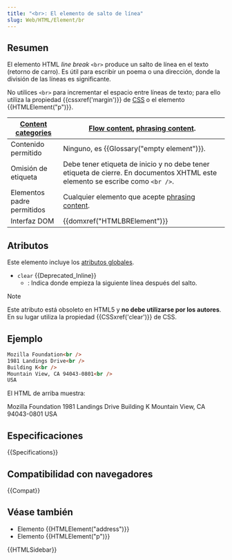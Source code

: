 ```yaml
---
title: "<br>: El elemento de salto de línea"
slug: Web/HTML/Element/br
---
```


## Resumen

El elemento HTML _line break_ `<br>` produce un salto de línea en el texto (retorno de carro). Es útil para escribir un poema o una dirección, donde la división de las líneas es significante.

No utilices `<br>` para incrementar el espacio entre líneas de texto; para ello utiliza la propiedad {{cssxref('margin')}} de [CSS](/es/docs/Web/CSS) o el elemento {{HTMLElement("p")}}.

| [Content categories](/es/docs/Web/HTML/Content_categories) | [Flow content](/es/docs/Web/HTML/Content_categories#flow_content), [phrasing content](/es/docs/Web/HTML/Content_categories#phrasing_content). |
| ---------------------------------------------------------- | --------------------------------------------------------------------------------------------------------------------------------------------- |
| Contenido permitido                                        | Ninguno, es {{Glossary("empty element")}}.                                                                                                    |
| Omisión de etiqueta                                        | Debe tener etiqueta de inicio y no debe tener etiqueta de cierre. En documentos XHTML este elemento se escribe como `<br />`.                 |
| Elementos padre permitidos                                 | Cualquier elemento que acepte [phrasing content](/es/docs/Web/HTML/Content_categories#phrasing_content).                                      |
| Interfaz DOM                                               | {{domxref("HTMLBRElement")}}                                                                                                                  |

## Atributos

Este elemento incluye los [atributos globales](/es/docs/Web/HTML/Global_attributes).

- `clear` {{Deprecated_Inline}}
  - : Indica donde empieza la siguiente línea después del salto.

> [!NOTE]
> Este atributo está obsoleto en HTML5 y **no debe utilizarse por los autores**. En su lugar utiliza la propiedad {{CSSxref('clear')}} de CSS.

## Ejemplo

```html
Mozilla Foundation<br />
1981 Landings Drive<br />
Building K<br />
Mountain View, CA 94043-0801<br />
USA
```

El HTML de arriba muestra:

Mozilla Foundation
1981 Landings Drive
Building K
Mountain View, CA 94043-0801
USA

## Especificaciones

{{Specifications}}

## Compatibilidad con navegadores

{{Compat}}

## Véase también

- Elemento {{HTMLElement("address")}}
- Elemento {{HTMLElement("p")}}

{{HTMLSidebar}}
